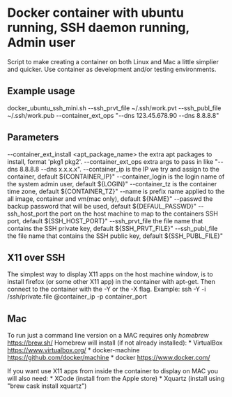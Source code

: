 #  Docker container with ubuntu running, SSH daemon running, Admin user

Script to make creating a container on both Linux and Mac a little simplier and quicker.
Use container as development and/or testing environments.

## Example usage
docker_ubuntu_ssh_mini.sh --ssh_prvt_file ~/.ssh/work.pvt --ssh_publ_file ~/.ssh/work.pub --container_ext_ops "--dns 123.45.678.90 --dns 8.8.8.8"

## Parameters

--container_ext_install <apt_package_name> the extra apt packages to install, format 'pkg1 pkg2'.
--container_ext_ops <string> extra args to pass in like "--dns 8.8.8.8 --dns x.x.x.x".
--container_ip <IP> is the IP we try and assign to the container, default ${CONTAINER_IP}"
--container_login <login> is the login name of the system admin user, default ${LOGIN}"
--container_tz <tz> is the container time zone, default ${CONTAINER_TZ}"
--name <name> is prefix name applied to the all image, container and vm(mac only), default ${NAME}"
--passwd <passwd> the backup password that will be used, default ${DEFAUL_PASSWD}"
--ssh_host_port <port> the port on the host machine to map to the containers SSH port, default ${SSH_HOST_PORT}"
--ssh_prvt_file <file> the file name that contains the SSH private key, default ${SSH_PRVT_FILE}"
--ssh_publ_file <file> the file name that contains the SSH public key, default ${SSH_PUBL_FILE}"

## X11 over SSH

The simplest way to display X11 apps on the host machine window, is to install firefox (or some other X11 app) in the container with apt-get.
Then connect to the container with the -Y or the -X flag. Example:
ssh -Y -i /ssh/private.file <admin name>@container_ip -p container_port 

## Mac

To run just a command line version on a MAC requires only *homebrew* https://brew.sh/
Homebrew will install (if not already installed):
	* VirtualBox https://www.virtualbox.org/
	* docker-machine https://github.com/docker/machine
	* docker https://www.docker.com/

If you want use X11 apps from inside the container to display on MAC you will also need:
	* XCode (install from the Apple store)
	* Xquartz (install using "brew cask install xquartz")
